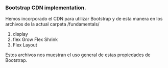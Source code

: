 ### Bootstrap CDN implementation.

Hemos incorporado el CDN para utilizar Bootstrap y de esta manera en los archivos de la actual carpeta /fundamentals/

1. display
2. flex Grow Flex Shrink
3. Flex Layout

Estos archivos nos muestran el uso general de estas propiedades de Bootstrap.